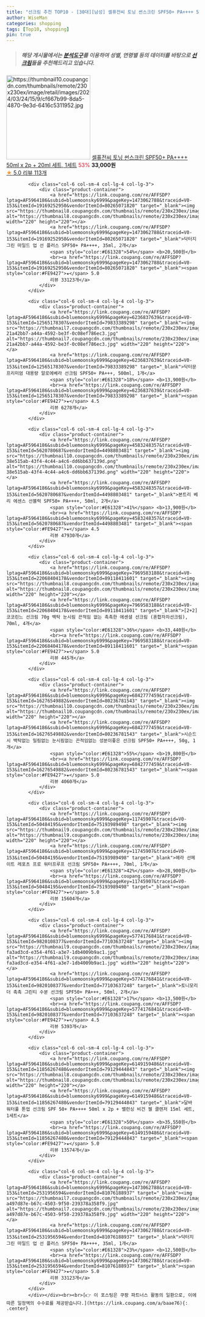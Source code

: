 ```yaml
---
title: "선크림 추천 TOP10 - [30대][남성] 셀퓨전씨 토닝 썬스크린 SPF50+ PA++++ 50ml x 2p + 20ml 세트, 1세트"
author: WiseMan
categories: shopping
tags: [Top10, shopping]
pin: true
---
```


> ##### 해당 게시물에서는 [**분석도구**](https://itemscout.io/)를 이용하여 **성별**, **연령별** 등의 데이터를 바탕으로 [**선크림**](https://link.coupang.com/a/baae76)들을 추천해드리고 있습니다.
<div class="container"><div class="row">
            <div class="col-6 col-sm-4 col-lg-4 col-lg-3">
                <div class="product-container">
                    <a href="https://link.coupang.com/re/AFFSDP?lptag=AF5964186&subid=bluemoonsky6999&pageKey=7982132753&traceid=V0-153&itemId=22153207087&vendorItemId=89199787994" target="_blank"><img src="https://thumbnail10.coupangcdn.com/thumbnails/remote/230x230ex/image/retail/images/2024/03/24/15/9/cf667b99-8da5-4870-9e3d-6416c5311952.jpg" alt="https://thumbnail10.coupangcdn.com/thumbnails/remote/230x230ex/image/retail/images/2024/03/24/15/9/cf667b99-8da5-4870-9e3d-6416c5311952.jpg" width="220" height="220"></a>
                    <a href="https://link.coupang.com/re/AFFSDP?lptag=AF5964186&subid=bluemoonsky6999&pageKey=7982132753&traceid=V0-153&itemId=22153207087&vendorItemId=89199787994" target="_blank">셀퓨전씨 토닝 썬스크린 SPF50+ PA++++ 50ml x 2p + 20ml 세트, 1세트</a>
                    <span style="color:#E61328">53%</span> <b>33,000원</b>
                    <br><a href="https://link.coupang.com/re/AFFSDP?lptag=AF5964186&subid=bluemoonsky6999&pageKey=7982132753&traceid=V0-153&itemId=22153207087&vendorItemId=89199787994" target="_blank"><span style="color:#FE9427">★</span> 5.0
                    리뷰 113개</a>
                </div>
            </div>
            
            <div class="col-6 col-sm-4 col-lg-4 col-lg-3">
                <div class="product-container">
                    <a href="https://link.coupang.com/re/AFFSDP?lptag=AF5964186&subid=bluemoonsky6999&pageKey=1473062788&traceid=V0-153&itemId=19169252950&vendorItemId=80265071820" target="_blank"><img src="https://thumbnail8.coupangcdn.com/thumbnails/remote/230x230ex/image/0820_amir_esrgan_inf80k_batch_0_max3k/0052/58e458c3a1002b87eb57d02ad61295ca2c485a8f11c07561c481dc0808aa.jpg" alt="https://thumbnail8.coupangcdn.com/thumbnails/remote/230x230ex/image/0820_amir_esrgan_inf80k_batch_0_max3k/0052/58e458c3a1002b87eb57d02ad61295ca2c485a8f11c07561c481dc0808aa.jpg" width="220" height="220"></a>
                    <a href="https://link.coupang.com/re/AFFSDP?lptag=AF5964186&subid=bluemoonsky6999&pageKey=1473062788&traceid=V0-153&itemId=19169252950&vendorItemId=80265071820" target="_blank">닥터지 그린 마일드 업 선 플러스 SPF50+ PA++++, 35ml, 2개</a>
                    <span style="color:#E61328">54%</span> <b>20,500원</b>
                    <br><a href="https://link.coupang.com/re/AFFSDP?lptag=AF5964186&subid=bluemoonsky6999&pageKey=1473062788&traceid=V0-153&itemId=19169252950&vendorItemId=80265071820" target="_blank"><span style="color:#FE9427">★</span> 5.0
                    리뷰 33123개</a>
                </div>
            </div>
            
            <div class="col-6 col-sm-4 col-lg-4 col-lg-3">
                <div class="product-container">
                    <a href="https://link.coupang.com/re/AFFSDP?lptag=AF5964186&subid=bluemoonsky6999&pageKey=6236837639&traceid=V0-153&itemId=12565178307&vendorItemId=79833389298" target="_blank"><img src="https://thumbnail7.coupangcdn.com/thumbnails/remote/230x230ex/image/retail/images/2369747904393254-21a42bb7-a44a-4592-be3f-0c08ef786ec3.jpg" alt="https://thumbnail7.coupangcdn.com/thumbnails/remote/230x230ex/image/retail/images/2369747904393254-21a42bb7-a44a-4592-be3f-0c08ef786ec3.jpg" width="220" height="220"></a>
                    <a href="https://link.coupang.com/re/AFFSDP?lptag=AF5964186&subid=bluemoonsky6999&pageKey=6236837639&traceid=V0-153&itemId=12565178307&vendorItemId=79833389298" target="_blank">닥터문 프리미엄 대용량 알로에베라 선크림 SPF50+ PA+++, 500ml, 1개</a>
                    <span style="color:#E61328">18%</span> <b>13,900원</b>
                    <br><a href="https://link.coupang.com/re/AFFSDP?lptag=AF5964186&subid=bluemoonsky6999&pageKey=6236837639&traceid=V0-153&itemId=12565178307&vendorItemId=79833389298" target="_blank"><span style="color:#FE9427">★</span> 4.5
                    리뷰 6278개</a>
                </div>
            </div>
            
            <div class="col-6 col-sm-4 col-lg-4 col-lg-3">
                <div class="product-container">
                    <a href="https://link.coupang.com/re/AFFSDP?lptag=AF5964186&subid=bluemoonsky6999&pageKey=4583248357&traceid=V0-153&itemId=5620780687&vendorItemId=4498803481" target="_blank"><img src="https://thumbnail10.coupangcdn.com/thumbnails/remote/230x230ex/image/retail/images/1774354928193801-38e515ab-43f4-4c44-a4c6-dd6bb637139d.png" alt="https://thumbnail10.coupangcdn.com/thumbnails/remote/230x230ex/image/retail/images/1774354928193801-38e515ab-43f4-4c44-a4c6-dd6bb637139d.png" width="220" height="220"></a>
                    <a href="https://link.coupang.com/re/AFFSDP?lptag=AF5964186&subid=bluemoonsky6999&pageKey=4583248357&traceid=V0-153&itemId=5620780687&vendorItemId=4498803481" target="_blank">본트리 베리 에센스 선블럭 SPF50+ PA++++, 50ml, 2개</a>
                    <span style="color:#E61328">41%</span> <b>13,900원</b>
                    <br><a href="https://link.coupang.com/re/AFFSDP?lptag=AF5964186&subid=bluemoonsky6999&pageKey=4583248357&traceid=V0-153&itemId=5620780687&vendorItemId=4498803481" target="_blank"><span style="color:#FE9427">★</span> 4.5
                    리뷰 47930개</a>
                </div>
            </div>
            
            <div class="col-6 col-sm-4 col-lg-4 col-lg-3">
                <div class="product-container">
                    <a href="https://link.coupang.com/re/AFFSDP?lptag=AF5964186&subid=bluemoonsky6999&pageKey=7969583188&traceid=V0-153&itemId=22068404178&vendorItemId=89118411601" target="_blank"><img src="https://thumbnail8.coupangcdn.com/thumbnails/remote/230x230ex/image/vendor_inventory/b137/e3d2db4fbb04001c5546afc473472be1d52528197f2920207ec794c44d71.jpg" alt="https://thumbnail8.coupangcdn.com/thumbnails/remote/230x230ex/image/vendor_inventory/b137/e3d2db4fbb04001c5546afc473472be1d52528197f2920207ec794c44d71.jpg" width="220" height="220"></a>
                    <a href="https://link.coupang.com/re/AFFSDP?lptag=AF5964186&subid=bluemoonsky6999&pageKey=7969583188&traceid=V0-153&itemId=22068404178&vendorItemId=89118411601" target="_blank">[2+2] 코코린느 선크림 70g 백탁 눈시림 끈적임 없는 촉촉한 에센셜 선크림 (혼합자차선크림), 70ml, 4개</a>
                    <span style="color:#E61328">36%</span> <b>33,440원</b>
                    <br><a href="https://link.coupang.com/re/AFFSDP?lptag=AF5964186&subid=bluemoonsky6999&pageKey=7969583188&traceid=V0-153&itemId=22068404178&vendorItemId=89118411601" target="_blank"><span style="color:#FE9427">★</span> 5.0
                    리뷰 445개</a>
                </div>
            </div>
            
            <div class="col-6 col-sm-4 col-lg-4 col-lg-3">
                <div class="product-container">
                    <a href="https://link.coupang.com/re/AFFSDP?lptag=AF5964186&subid=bluemoonsky6999&pageKey=6842777459&traceid=V0-153&itemId=16276549882&vendorItemId=80236781543" target="_blank"><img src="https://thumbnail10.coupangcdn.com/thumbnails/remote/230x230ex/image/vendor_inventory/5df7/a0d2aec53b076cc08305ef78993a3dcf7f459211fd33fdf609d198938640.png" alt="https://thumbnail10.coupangcdn.com/thumbnails/remote/230x230ex/image/vendor_inventory/5df7/a0d2aec53b076cc08305ef78993a3dcf7f459211fd33fdf609d198938640.png" width="220" height="220"></a>
                    <a href="https://link.coupang.com/re/AFFSDP?lptag=AF5964186&subid=bluemoonsky6999&pageKey=6842777459&traceid=V0-153&itemId=16276549882&vendorItemId=80236781543" target="_blank">시슨드시 백탁없는 밀림없는 눈시림없는 끈적임없는 성분이좋은 선크림 SPF50+ PA++++, 50g, 1개</a>
                    <span style="color:#E61328">55%</span> <b>19,800원</b>
                    <br><a href="https://link.coupang.com/re/AFFSDP?lptag=AF5964186&subid=bluemoonsky6999&pageKey=6842777459&traceid=V0-153&itemId=16276549882&vendorItemId=80236781543" target="_blank"><span style="color:#FE9427">★</span> 5.0
                    리뷰 4060개</a>
                </div>
            </div>
            
            <div class="col-6 col-sm-4 col-lg-4 col-lg-3">
                <div class="product-container">
                    <a href="https://link.coupang.com/re/AFFSDP?lptag=AF5964186&subid=bluemoonsky6999&pageKey=11745907&traceid=V0-153&itemId=50484195&vendorItemId=75193989498" target="_blank"><img src="https://thumbnail9.coupangcdn.com/thumbnails/remote/230x230ex/image/0820_amir_esrgan_inf80k_batch_0_max3k/f487/a7d99d8fb8f0a1ae3a23a69718792ca8eddb63a6aee01186b93b0f230d94.jpg" alt="https://thumbnail9.coupangcdn.com/thumbnails/remote/230x230ex/image/0820_amir_esrgan_inf80k_batch_0_max3k/f487/a7d99d8fb8f0a1ae3a23a69718792ca8eddb63a6aee01186b93b0f230d94.jpg" width="220" height="220"></a>
                    <a href="https://link.coupang.com/re/AFFSDP?lptag=AF5964186&subid=bluemoonsky6999&pageKey=11745907&traceid=V0-153&itemId=50484195&vendorItemId=75193989498" target="_blank">헤라 선메이트 레포츠 프로 워터프루프 선크림 SPF50+ PA++++, 70ml, 1개</a>
                    <span style="color:#E61328">42%</span> <b>28,900원</b>
                    <br><a href="https://link.coupang.com/re/AFFSDP?lptag=AF5964186&subid=bluemoonsky6999&pageKey=11745907&traceid=V0-153&itemId=50484195&vendorItemId=75193989498" target="_blank"><span style="color:#FE9427">★</span> 5.0
                    리뷰 15604개</a>
                </div>
            </div>
            
            <div class="col-6 col-sm-4 col-lg-4 col-lg-3">
                <div class="product-container">
                    <a href="https://link.coupang.com/re/AFFSDP?lptag=AF5964186&subid=bluemoonsky6999&pageKey=5774176841&traceid=V0-153&itemId=9820108377&vendorItemId=77103637248" target="_blank"><img src="https://thumbnail9.coupangcdn.com/thumbnails/remote/230x230ex/image/retail/images/200538996830630-fa3ad3cd-e354-4f61-a3e7-1db4009b9ac1.jpg" alt="https://thumbnail9.coupangcdn.com/thumbnails/remote/230x230ex/image/retail/images/200538996830630-fa3ad3cd-e354-4f61-a3e7-1db4009b9ac1.jpg" width="220" height="220"></a>
                    <a href="https://link.coupang.com/re/AFFSDP?lptag=AF5964186&subid=bluemoonsky6999&pageKey=5774176841&traceid=V0-153&itemId=9820108377&vendorItemId=77103637248" target="_blank">토니모리 더 촉촉 그린티 수분 선크림 SPF50+ PA+++, 50ml, 2개</a>
                    <span style="color:#E61328">17%</span> <b>13,500원</b>
                    <br><a href="https://link.coupang.com/re/AFFSDP?lptag=AF5964186&subid=bluemoonsky6999&pageKey=5774176841&traceid=V0-153&itemId=9820108377&vendorItemId=77103637248" target="_blank"><span style="color:#FE9427">★</span> 4.5
                    리뷰 5393개</a>
                </div>
            </div>
            
            <div class="col-6 col-sm-4 col-lg-4 col-lg-3">
                <div class="product-container">
                    <a href="https://link.coupang.com/re/AFFSDP?lptag=AF5964186&subid=bluemoonsky6999&pageKey=6149159486&traceid=V0-153&itemId=11856267480&vendorItemId=79129444843" target="_blank"><img src="https://thumbnail8.coupangcdn.com/thumbnails/remote/230x230ex/image/0820_amir_esrgan_inf80k_batch_0_max3k/102f/a939070d9b31dc261a02641cc8bfd34a0077db3ec92441a43ac5d66fc352.jpg" alt="https://thumbnail8.coupangcdn.com/thumbnails/remote/230x230ex/image/0820_amir_esrgan_inf80k_batch_0_max3k/102f/a939070d9b31dc261a02641cc8bfd34a0077db3ec92441a43ac5d66fc352.jpg" width="220" height="220"></a>
                    <a href="https://link.coupang.com/re/AFFSDP?lptag=AF5964186&subid=bluemoonsky6999&pageKey=6149159486&traceid=V0-153&itemId=11856267480&vendorItemId=79129444843" target="_blank">달바 워터풀 톤업 선크림 SPF 50+ PA++++ 50ml x 2p + 밸런싱 비건 젤 클렌저 15ml 세트, 1세트</a>
                    <span style="color:#E61328">50%</span> <b>35,550원</b>
                    <br><a href="https://link.coupang.com/re/AFFSDP?lptag=AF5964186&subid=bluemoonsky6999&pageKey=6149159486&traceid=V0-153&itemId=11856267480&vendorItemId=79129444843" target="_blank"><span style="color:#FE9427">★</span> 5.0
                    리뷰 13574개</a>
                </div>
            </div>
            
            <div class="col-6 col-sm-4 col-lg-4 col-lg-3">
                <div class="product-container">
                    <a href="https://link.coupang.com/re/AFFSDP?lptag=AF5964186&subid=bluemoonsky6999&pageKey=1473062788&traceid=V0-153&itemId=2531956594&vendorItemId=81076188937" target="_blank"><img src="https://thumbnail7.coupangcdn.com/thumbnails/remote/230x230ex/image/retail/images/8392239883392457-a497d87e-b67c-4503-9f50-239378a358f9.jpg" alt="https://thumbnail7.coupangcdn.com/thumbnails/remote/230x230ex/image/retail/images/8392239883392457-a497d87e-b67c-4503-9f50-239378a358f9.jpg" width="220" height="220"></a>
                    <a href="https://link.coupang.com/re/AFFSDP?lptag=AF5964186&subid=bluemoonsky6999&pageKey=1473062788&traceid=V0-153&itemId=2531956594&vendorItemId=81076188937" target="_blank">닥터지 그린 마일드 업 선 플러스 SPF50+ PA++++, 35ml, 1개</a>
                    <span style="color:#E61328">23%</span> <b>12,500원</b>
                    <br><a href="https://link.coupang.com/re/AFFSDP?lptag=AF5964186&subid=bluemoonsky6999&pageKey=1473062788&traceid=V0-153&itemId=2531956594&vendorItemId=81076188937" target="_blank"><span style="color:#FE9427">★</span> 5.0
                    리뷰 33123개</a>
                </div>
            </div>
            </div></div><br><br>[👉 이 포스팅은 쿠팡 파트너스 활동의 일환으로, 이에 따른 일정액의 수수료를 제공받습니다.](https://link.coupang.com/a/baae76){: .center}